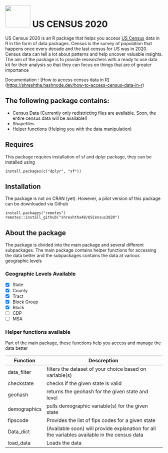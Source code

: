 # <h1>  <img src="https://github.com/shreshtha48/USCensus2020/assets/66861681/c8c1181c-1980-4a1a-9543-d2304208d6d6" width ="80" height="70"> US CENSUS 2020 </h1>

US Census 2020 is an R package that helps you access [US Census](https://data.census.gov/) data in R in the form of data packages. Census is the survey of population that happens once every decade and the last census for US was in 2020. Census data can tell a lot about patterns and help uncover valuable insights. The aim of the package is to provide researchers with a ready to use data kit for their analysis so that they can focus on things that are of greater importance

Documentation : [How to access census data in R] (https://shreshtha.hashnode.dev/how-to-access-census-data-in-r)

## The following package contains:
* Census Data (Currently only redistricting files are available. Soon, the entire census data will be available!)
* Shapefiles
* Helper functions (Helping you with the data manipulation)

 ## Requires

 This package requires installation of sf and dplyr package, they can be installed using
 ```
install.packages(c("dplyr", "sf"))
```

## Installation

The package is not on CRAN (yet). However, a pilot version of this package can be downloaded via Github

```
install.packages("remotes")
remotes::install_github("shreshtha48/USCensus2020")
```
## About the package

 The package is divided into the main package and several different subpackages. The main package contains helper functions for accessing the data better and the subpackages contains the data at various geographic levels


 ### Geographic Levels Available
 - [x] State
 - [x] County
 - [x] Tract
 - [x] Block Group
 - [X] Block
 - [ ] CDP
 - [ ] MSA

### Helper functions available

Part of the main package, these functions help you access and manage the data better

| Function  | Descreption |
| ------------- | ------------- |
| data_filter  | filters the dataset of your choice based on variable(s) |
| checkstate | checks if the given state is valid  |
| geohash | returns the geohash for the given state and level |
| demographics| pulls demographic variable(s) for the given state|
|fipscode| Provides the list of fips codes for a given state|
|Data_dict| (Available soon) will provide explanation for all the variables available in the census data|
|load_data| Loads the data|

 
